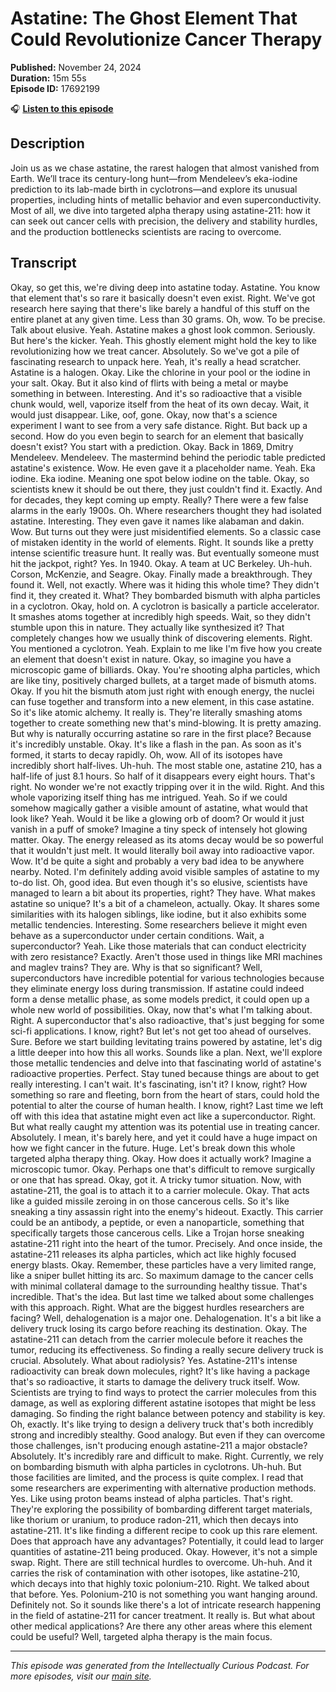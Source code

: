 # Astatine: The Ghost Element That Could Revolutionize Cancer Therapy

**Published:** November 24, 2024  
**Duration:** 15m 55s  
**Episode ID:** 17692199

🎧 **[Listen to this episode](https://intellectuallycurious.buzzsprout.com/2529712/episodes/17692199-astatine-the-ghost-element-that-could-revolutionize-cancer-therapy)**

## Description

Join us as we chase astatine, the rarest halogen that almost vanished from Earth. We’ll trace its century-long hunt—from Mendeleev’s eka-iodine prediction to its lab-made birth in cyclotrons—and explore its unusual properties, including hints of metallic behavior and even superconductivity. Most of all, we dive into targeted alpha therapy using astatine-211: how it can seek out cancer cells with precision, the delivery and stability hurdles, and the production bottlenecks scientists are racing to overcome.

## Transcript

Okay, so get this, we're diving deep into astatine today. Astatine. You know that element that's so rare it basically doesn't even exist. Right. We've got research here saying that there's like barely a handful of this stuff on the entire planet at any given time. Less than 30 grams. Oh, wow. To be precise. Talk about elusive. Yeah. Astatine makes a ghost look common. Seriously. But here's the kicker. Yeah. This ghostly element might hold the key to like revolutionizing how we treat cancer. Absolutely. So we've got a pile of fascinating research to unpack here. Yeah, it's really a head scratcher. Astatine is a halogen. Okay. Like the chlorine in your pool or the iodine in your salt. Okay. But it also kind of flirts with being a metal or maybe something in between. Interesting. And it's so radioactive that a visible chunk would, well, vaporize itself from the heat of its own decay. Wait, it would just disappear. Like, oof, gone. Okay, now that's a science experiment I want to see from a very safe distance. Right. But back up a second. How do you even begin to search for an element that basically doesn't exist? You start with a prediction. Okay. Back in 1869, Dmitry Mendeleev. Mendeleev. The mastermind behind the periodic table predicted astatine's existence. Wow. He even gave it a placeholder name. Yeah. Eka iodine. Eka iodine. Meaning one spot below iodine on the table. Okay, so scientists knew it should be out there, they just couldn't find it. Exactly. And for decades, they kept coming up empty. Really? There were a few false alarms in the early 1900s. Oh. Where researchers thought they had isolated astatine. Interesting. They even gave it names like alabaman and dakin. Wow. But turns out they were just misidentified elements. So a classic case of mistaken identity in the world of elements. Right. It sounds like a pretty intense scientific treasure hunt. It really was. But eventually someone must hit the jackpot, right? Yes. In 1940. Okay. A team at UC Berkeley. Uh-huh. Corson, McKenzie, and Seagre. Okay. Finally made a breakthrough. They found it. Well, not exactly. Where was it hiding this whole time? They didn't find it, they created it. What? They bombarded bismuth with alpha particles in a cyclotron. Okay, hold on. A cyclotron is basically a particle accelerator. It smashes atoms together at incredibly high speeds. Wait, so they didn't stumble upon this in nature. They actually like synthesized it? That completely changes how we usually think of discovering elements. Right. You mentioned a cyclotron. Yeah. Explain to me like I'm five how you create an element that doesn't exist in nature. Okay, so imagine you have a microscopic game of billiards. Okay. You're shooting alpha particles, which are like tiny, positively charged bullets, at a target made of bismuth atoms. Okay. If you hit the bismuth atom just right with enough energy, the nuclei can fuse together and transform into a new element, in this case astatine. So it's like atomic alchemy. It really is. They're literally smashing atoms together to create something new that's mind-blowing. It is pretty amazing. But why is naturally occurring astatine so rare in the first place? Because it's incredibly unstable. Okay. It's like a flash in the pan. As soon as it's formed, it starts to decay rapidly. Oh, wow. All of its isotopes have incredibly short half-lives. Uh-huh. The most stable one, astatine 210, has a half-life of just 8.1 hours. So half of it disappears every eight hours. That's right. No wonder we're not exactly tripping over it in the wild. Right. And this whole vaporizing itself thing has me intrigued. Yeah. So if we could somehow magically gather a visible amount of astatine, what would that look like? Yeah. Would it be like a glowing orb of doom? Or would it just vanish in a puff of smoke? Imagine a tiny speck of intensely hot glowing matter. Okay. The energy released as its atoms decay would be so powerful that it wouldn't just melt. It would literally boil away into radioactive vapor. Wow. It'd be quite a sight and probably a very bad idea to be anywhere nearby. Noted. I'm definitely adding avoid visible samples of astatine to my to-do list. Oh, good idea. But even though it's so elusive, scientists have managed to learn a bit about its properties, right? They have. What makes astatine so unique? It's a bit of a chameleon, actually. Okay. It shares some similarities with its halogen siblings, like iodine, but it also exhibits some metallic tendencies. Interesting. Some researchers believe it might even behave as a superconductor under certain conditions. Wait, a superconductor? Yeah. Like those materials that can conduct electricity with zero resistance? Exactly. Aren't those used in things like MRI machines and maglev trains? They are. Why is that so significant? Well, superconductors have incredible potential for various technologies because they eliminate energy loss during transmission. If astatine could indeed form a dense metallic phase, as some models predict, it could open up a whole new world of possibilities. Okay, now that's what I'm talking about. Right. A superconductor that's also radioactive, that's just begging for some sci-fi applications. I know, right? But let's not get too ahead of ourselves. Sure. Before we start building levitating trains powered by astatine, let's dig a little deeper into how this all works. Sounds like a plan. Next, we'll explore those metallic tendencies and delve into that fascinating world of astatine's radioactive properties. Perfect. Stay tuned because things are about to get really interesting. I can't wait. It's fascinating, isn't it? I know, right? How something so rare and fleeting, born from the heart of stars, could hold the potential to alter the course of human health. I know, right? Last time we left off with this idea that astatine might even act like a superconductor. Right. But what really caught my attention was its potential use in treating cancer. Absolutely. I mean, it's barely here, and yet it could have a huge impact on how we fight cancer in the future. Huge. Let's break down this whole targeted alpha therapy thing. Okay. How does it actually work? Imagine a microscopic tumor. Okay. Perhaps one that's difficult to remove surgically or one that has spread. Okay, got it. A tricky tumor situation. Now, with astatine-211, the goal is to attach it to a carrier molecule. Okay. That acts like a guided missile zeroing in on those cancerous cells. So it's like sneaking a tiny assassin right into the enemy's hideout. Exactly. This carrier could be an antibody, a peptide, or even a nanoparticle, something that specifically targets those cancerous cells. Like a Trojan horse sneaking astatine-211 right into the heart of the tumor. Precisely. And once inside, the astatine-211 releases its alpha particles, which act like highly focused energy blasts. Okay. Remember, these particles have a very limited range, like a sniper bullet hitting its arc. So maximum damage to the cancer cells with minimal collateral damage to the surrounding healthy tissue. That's incredible. That's the idea. But last time we talked about some challenges with this approach. Right. What are the biggest hurdles researchers are facing? Well, dehalogenation is a major one. Dehalogenation. It's a bit like a delivery truck losing its cargo before reaching its destination. Okay. The astatine-211 can detach from the carrier molecule before it reaches the tumor, reducing its effectiveness. So finding a really secure delivery truck is crucial. Absolutely. What about radiolysis? Yes. Astatine-211's intense radioactivity can break down molecules, right? It's like having a package that's so radioactive, it starts to damage the delivery truck itself. Wow. Scientists are trying to find ways to protect the carrier molecules from this damage, as well as exploring different astatine isotopes that might be less damaging. So finding the right balance between potency and stability is key. Oh, exactly. It's like trying to design a delivery truck that's both incredibly strong and incredibly stealthy. Good analogy. But even if they can overcome those challenges, isn't producing enough astatine-211 a major obstacle? Absolutely. It's incredibly rare and difficult to make. Right. Currently, we rely on bombarding bismuth with alpha particles in cyclotrons. Uh-huh. But those facilities are limited, and the process is quite complex. I read that some researchers are experimenting with alternative production methods. Yes. Like using proton beams instead of alpha particles. That's right. They're exploring the possibility of bombarding different target materials, like thorium or uranium, to produce radon-211, which then decays into astatine-211. It's like finding a different recipe to cook up this rare element. Does that approach have any advantages? Potentially, it could lead to larger quantities of astatine-211 being produced. Okay. However, it's not a simple swap. Right. There are still technical hurdles to overcome. Uh-huh. And it carries the risk of contamination with other isotopes, like astatine-210, which decays into that highly toxic polonium-210. Right. We talked about that before. Yes. Polonium-210 is not something you want hanging around. Definitely not. So it sounds like there's a lot of intricate research happening in the field of astatine-211 for cancer treatment. It really is. But what about other medical applications? Are there any other areas where this element could be useful? Well, targeted alpha therapy is the main focus.

---
*This episode was generated from the Intellectually Curious Podcast. For more episodes, visit our [main site](https://intellectuallycurious.buzzsprout.com).*
